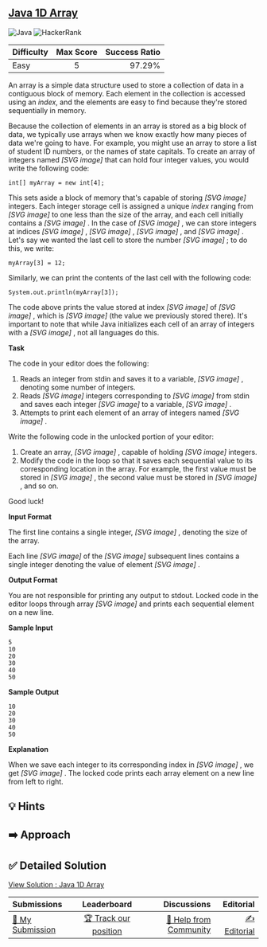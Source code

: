 ## [Java 1D Array](https://www.hackerrank.com/challenges/java-1d-array-introduction)

![Java](https://img.shields.io/badge/java-%23ED8B00.svg?style=for-the-badge&logo=openjdk&logoColor=white) ![HackerRank](https://img.shields.io/badge/-Hackerrank-2EC866?style=for-the-badge&logo=HackerRank&logoColor=white)

| Difficulty | Max Score | Success Ratio |
|:-----------|:------------:|------------:|
| Easy       | 5      | 97.29%        |

An array is a simple data structure used to store a collection of data in a contiguous block of memory. Each element in the collection is accessed using an *index*, and the elements are easy to find because they're stored sequentially in memory. 


Because the collection of elements in an array is stored as a big block of data, we typically use arrays when we know exactly how many pieces of data we're going to have. For example, you might use an array to store a list of student ID numbers, or the names of state capitals. To create an array of integers named  *[SVG image]*  that can hold four integer values, you would write the following code:



```
int[] myArray = new int[4];

```

This sets aside a block of memory that's capable of storing  *[SVG image]*  integers. Each integer storage cell is assigned a unique *index* ranging from  *[SVG image]*  to one less than the size of the array, and each cell initially contains a  *[SVG image]* . In the case of  *[SVG image]* , we can store integers at indices  *[SVG image]* ,  *[SVG image]* ,  *[SVG image]* , and  *[SVG image]* . Let's say we wanted the last cell to store the number  *[SVG image]* ; to do this, we write:



```
myArray[3] = 12;

```

Similarly, we can print the contents of the last cell with the following code:



```
System.out.println(myArray[3]);

```

The code above prints the value stored at index  *[SVG image]*  of  *[SVG image]* , which is  *[SVG image]*  (the value we previously stored there). It's important to note that while Java initializes each cell of an array of integers with a  *[SVG image]* , not all languages do this.


**Task** 


The code in your editor does the following:


1. Reads an integer from stdin and saves it to a variable,  *[SVG image]* , denoting some number of integers.
2. Reads  *[SVG image]*  integers corresponding to  *[SVG image]*  from stdin and saves each integer  *[SVG image]*  to a variable,  *[SVG image]* .
3. Attempts to print each element of an array of integers named  *[SVG image]* .


Write the following code in the unlocked portion of your editor:


1. Create an array,  *[SVG image]* , capable of holding  *[SVG image]*  integers.
2. Modify the code in the loop so that it saves each sequential value to its corresponding location in the array. For example, the first value must be stored in  *[SVG image]* , the second value must be stored in  *[SVG image]* , and so on.


Good luck!

**Input Format**

The first line contains a single integer,  *[SVG image]* , denoting the size of the array.   

Each line  *[SVG image]*  of the  *[SVG image]*  subsequent lines contains a single integer denoting the value of element  *[SVG image]* .

**Output Format**

You are not responsible for printing any output to stdout. Locked code in the editor loops through array  *[SVG image]*  and prints each sequential element on a new line.

**Sample Input**


```
5
10
20
30
40
50

```
**Sample Output**


```
10
20
30
40
50

```
**Explanation**

When we save each integer to its corresponding index in  *[SVG image]* , we get  *[SVG image]* . The locked code prints each array element on a new line from left to right.


## 💡 Hints 

## ➡️ Approach 

## ✅ Detailed Solution
[View Solution : Java 1D Array](./Solution.java)

| Submissions | Leaderboard| Discussions | Editorial |
|:-----------|:------------:|------------:|------------:|
| [📝 My Submission](https://www.hackerrank.com/challenges/java-1d-array-introduction/submissions) | [🏆 Track our position](https://www.hackerrank.com/challenges/java-1d-array-introduction/leaderboard) | [🤔 Help from Community](https://www.hackerrank.com/challenges/java-1d-array-introduction/forum) | [✍️ Editorial](https://www.hackerrank.com/challenges/java-1d-array-introduction/editorial) |

